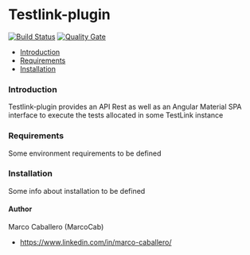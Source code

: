 ﻿# Testlink-plugin

[![Build Status](https://api.travis-ci.org/MarcoCaballero/testlink-plugin.svg?branch=master)](https://travis-ci.org/MarcoCaballero/testlink-plugin) [![Quality Gate](https://sonarcloud.io/api/badges/gate?key=com.marco.tlp%3Atestlink-plugin-rest)](https://sonarcloud.io/dashboard/index/com.marco.tlp%3Atestlink-plugin-rest)

* [Introduction](https://github.com/MarcoCaballero/testlink-plugin#introduction) 
* [Requirements](https://github.com/MarcoCaballero/testlink-plugin#requirements) 
* [Installation](https://github.com/MarcoCaballero/testlink-plugin#installation) 

### Introduction
Testlink-plugin provides an API Rest as well as an Angular Material SPA interface to execute the tests allocated in some TestLink instance

### Requirements
Some environment requirements to be defined

### Installation
Some info about installation to be defined

#### Author
Marco Caballero (MarcoCab)
* https://www.linkedin.com/in/marco-caballero/

